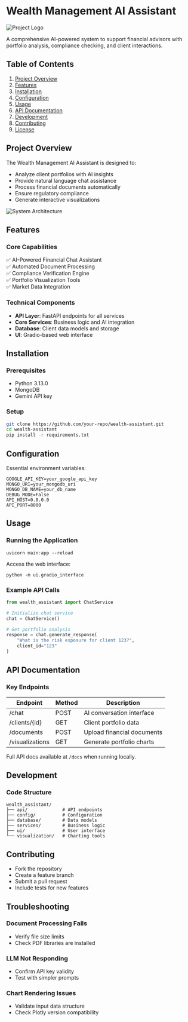 # Wealth Management AI Assistant

![Project Logo](https://placehold.co/600x200?text=Wealth+AI+Assistant)

A comprehensive AI-powered system to support financial advisors with portfolio analysis, compliance checking, and client interactions.

## Table of Contents
1. [Project Overview](#project-overview)
2. [Features](#features)
3. [Installation](#installation)
4. [Configuration](#configuration)
5. [Usage](#usage)
6. [API Documentation](#api-documentation)
7. [Development](#development)
8. [Contributing](#contributing)
9. [License](#license)

## Project Overview

The Wealth Management AI Assistant is designed to:
- Analyze client portfolios with AI insights
- Provide natural language chat assistance
- Process financial documents automatically
- Ensure regulatory compliance
- Generate interactive visualizations

![System Architecture](https://placehold.co/600x300?text=System+Architecture+Diagram)

## Features

### Core Capabilities
✅ AI-Powered Financial Chat Assistant  
✅ Automated Document Processing  
✅ Compliance Verification Engine  
✅ Portfolio Visualization Tools  
✅ Market Data Integration  

### Technical Components
- **API Layer**: FastAPI endpoints for all services
- **Core Services**: Business logic and AI integration
- **Database**: Client data models and storage
- **UI**: Gradio-based web interface

## Installation

### Prerequisites
- Python 3.13.0
- MongoDB
- Gemini API key

### Setup
```bash
git clone https://github.com/your-repo/wealth-assistant.git
cd wealth-assistant
pip install -r requirements.txt
```

## Configuration
Essential environment variables:

```
GOOGLE_API_KEY=your_google_api_key
MONGO_URI=your_mongodb_uri
MONGO_DB_NAME=your_db_name
DEBUG_MODE=False
API_HOST=0.0.0.0
API_PORT=8000
```

## Usage
### Running the Application

```
uvicorn main:app --reload
```

Access the web interface:

```
python -m ui.gradio_interface
```

### Example API Calls
```python
from wealth_assistant import ChatService

# Initialize chat service
chat = ChatService()

# Get portfolio analysis
response = chat.generate_response(
    "What is the risk exposure for client 123?",
    client_id="123"
)
```

## API Documentation
### Key Endpoints

| Endpoint          | Method | Description                  |
|-------------------|--------|------------------------------|
| /chat             | POST   | AI conversation interface    |
| /clients/{id}     | GET    | Client portfolio data        |
| /documents        | POST   | Upload financial documents   |
| /visualizations   | GET    | Generate portfolio charts    |

Full API docs available at `/docs` when running locally.

## Development
### Code Structure

```
wealth_assistant/
├── api/             # API endpoints
├── config/          # Configuration
├── database/        # Data models
├── services/        # Business logic
├── ui/              # User interface
└── visualization/   # Charting tools
```

## Contributing
- Fork the repository
- Create a feature branch
- Submit a pull request
- Include tests for new features

## Troubleshooting
### Document Processing Fails
- Verify file size limits
- Check PDF libraries are installed

### LLM Not Responding
- Confirm API key validity
- Test with simpler prompts

### Chart Rendering Issues
- Validate input data structure
- Check Plotly version compatibility

